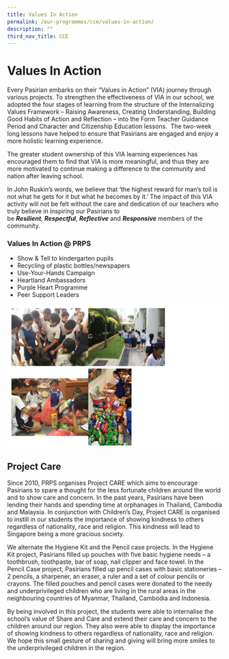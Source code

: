 ```yaml
---
title: Values In Action
permalink: /our-programmes/cce/values-in-action/
description: ""
third_nav_title: CCE
---
```

# **Values In Action**

Every Pasirian embarks on their “Values in Action” (VIA) journey through various projects. To strengthen the effectiveness of VIA in our school, we adopted the four stages of learning from the structure of the Internalizing Values Framework – Raising Awareness, Creating Understanding, Building Good Habits of Action and Reflection – into the Form Teacher Guidance Period and Character and Citizenship Education lessons.  The two-week long lessons have helped to ensure that Pasirians are engaged and enjoy a more holistic learning experience.

The greater student ownership of this VIA learning experiences has encouraged them to find that VIA is more meaningful, and thus they are more motivated to continue making a difference to the community and nation after leaving school.

In John Ruskin’s words, we believe that ‘the highest reward for man’s toil is not what he gets for it but what he becomes by it.’ The impact of this VIA activity will not be felt without the care and dedication of our teachers who truly believe in inspiring our Pasirians to be **_Resilient_**, **_Respectful_**, _**Reflective**_ and _**Responsive**_ members of the community.

### Values In Action @ PRPS

*   Show & Tell to kindergarten pupils
*   Recycling of plastic bottles/newspapers
*   Use-Your-Hands Campaign
*   Heartland Ambassadors
*   Purple Heart Programme
*   Peer Support Leaders

![](/images/VIA.jpg)

Project Care
------------

Since 2010, PRPS organises Project CARE which aims to encourage Pasirians to spare a thought for the less fortunate children around the world and to show care and concern. In the past years, Pasirians have been lending their hands and spending time at orphanages in Thailand, Cambodia and Malaysia. In conjunction with Children’s Day, Project CARE is organised to instill in our students the importance of showing kindness to others regardless of nationality, race and religion. This kindness will lead to Singapore being a more gracious society.

We alternate the Hygiene Kit and the Pencil case projects. In the Hygiene Kit project, Pasirians filled up pouches with five basic hygiene needs – a toothbrush, toothpaste, bar of soap, nail clipper and face towel. In the Pencil Case project, Pasirians filled up pencil cases with basic stationeries – 2 pencils, a sharpener, an eraser, a ruler and a set of colour pencils or crayons. The filled pouches and pencil cases were donated to the needy and underprivileged children who are living in the rural areas in the neighbouring countries of Myanmar, Thailand, Cambodia and Indonesia.

By being involved in this project, the students were able to internalise the school’s value of Share and Care and extend their care and concern to the children around our region. They also were able to display the importance of showing kindness to others regardless of nationality, race and religion. We hope this small gesture of sharing and giving will bring more smiles to the underprivileged children in the region.